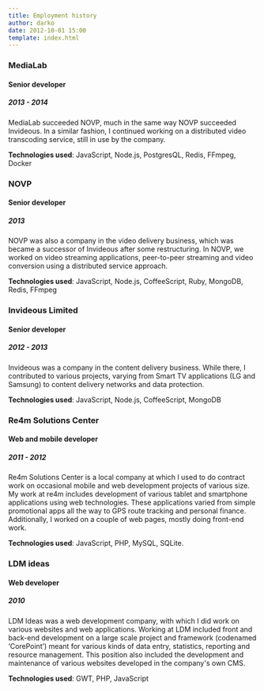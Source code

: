 ```yaml
---
title: Employment history
author: darko
date: 2012-10-01 15:00
template: index.html
---
```


### MediaLab
#### Senior developer
##### 2013 - 2014

MediaLab succeeded NOVP, much in the same way NOVP succeeded Invideous. In a similar fashion, I continued working on a distributed video transcoding service, still in use by the company.

**Technologies used**: JavaScript, Node.js, PostgresQL, Redis, FFmpeg, Docker

### NOVP
#### Senior developer
##### 2013

NOVP was also a company  in the video delivery business, which was became a successor of Invideous after some restructuring. In NOVP, we worked on video streaming applications, peer-to-peer streaming and video conversion using a distributed service approach.

**Technologies used**: JavaScript, Node.js, CoffeeScript, Ruby, MongoDB, Redis, FFmpeg

### Invideous Limited
#### Senior developer
##### 2012 - 2013

Invideous was a company in the content delivery business. While there, I contributed to various projects, varying from Smart TV applications (LG and Samsung) to content delivery networks and data protection.

**Technologies used**: JavaScript, Node.js, CoffeeScript, MongoDB

### Re4m Solutions Center
#### Web and mobile developer
##### 2011 - 2012

Re4m Solutions Center is a local company at which I used to do contract work on occasional mobile and web development projects of various size. My work at re4m includes development of various tablet and smartphone applications using web technologies. These applications varied from simple promotional apps all the way to GPS route tracking and personal finance. Additionally, I worked on a couple of web pages, mostly doing front-end work.

**Technologies used**: JavaScript, PHP, MySQL, SQLite.

### LDM ideas
#### Web developer
##### 2010

LDM Ideas was a web development company, with which I did work on various websites and web applications. Working at LDM included front and back-end development on a large scale project and framework (codenamed ‘CorePoint’) meant for various kinds of data entry, statistics, reporting and resource management. This position also included the development and maintenance of various websites developed in the company's own CMS.

**Technologies used**: GWT, PHP, JavaScript
